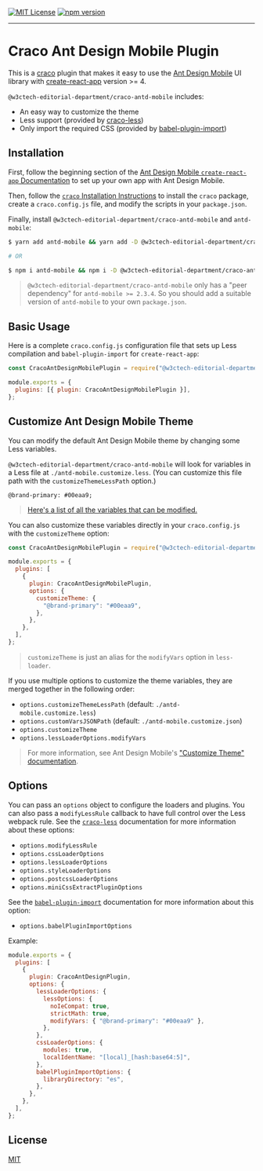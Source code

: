 [![MIT License](https://img.shields.io/badge/license-MIT-blue.svg)](LICENSE) [![npm version](https://badge.fury.io/js/@w3ctech-editorial-department%2Fcraco-antd-mobile.svg)](https://badge.fury.io/js/@w3ctech-editorial-department%2Fcraco-antd-mobile)

---

# Craco Ant Design Mobile Plugin

This is a [craco](https://github.com/gsoft-inc/craco) plugin that makes it easy to use the [Ant Design Mobile](https://mobile.ant.design/) UI library with [create-react-app](https://facebook.github.io/create-react-app/) version >= 4.

`@w3ctech-editorial-department/craco-antd-mobile` includes:

- An easy way to customize the theme
- Less support (provided by [craco-less](https://github.com/DocSpring/craco-less))
- Only import the required CSS (provided by [babel-plugin-import](https://github.com/ant-design/babel-plugin-import))

## Installation

First, follow the beginning section of the [Ant Design Mobile `create-react-app` Documentation](https://mobile.ant.design/docs/react/use-with-create-react-app) to set up your own app with Ant Design Mobile.

Then, follow the [`craco` Installation Instructions](https://github.com/gsoft-inc/craco/blob/master/packages/craco/README.md#installation) to install the `craco` package, create a `craco.config.js` file, and modify the scripts in your `package.json`.

Finally, install `@w3ctech-editorial-department/craco-antd-mobile` and `antd-mobile`:

```bash
$ yarn add antd-mobile && yarn add -D @w3ctech-editorial-department/craco-antd-mobile

# OR

$ npm i antd-mobile && npm i -D @w3ctech-editorial-department/craco-antd-mobile
```

> `@w3ctech-editorial-department/craco-antd-mobile` only has a "peer dependency" for `antd-mobile >= 2.3.4`. So you should add a suitable version of `antd-mobile` to your own `package.json`.

## Basic Usage

Here is a complete `craco.config.js` configuration file that sets up Less compilation and `babel-plugin-import` for `create-react-app`:

```js
const CracoAntDesignMobilePlugin = require("@w3ctech-editorial-department/craco-antd-mobile");

module.exports = {
  plugins: [{ plugin: CracoAntDesignMobilePlugin }],
};
```

## Customize Ant Design Mobile Theme

You can modify the default Ant Design Mobile theme by changing some Less variables.

`@w3ctech-editorial-department/craco-antd-mobile` will look for variables in a Less file at `./antd-mobile.customize.less`. (You can customize this file path with the `customizeThemeLessPath` option.)

```less
@brand-primary: #00eaa9;
```

> [Here's a list of all the variables that can be modified.](https://github.com/ant-design/ant-design-mobile/blob/2.3.x/components/style/themes/default.less)

You can also customize these variables directly in your `craco.config.js` with the `customizeTheme` option:

```js
const CracoAntDesignMobilePlugin = require("@w3ctech-editorial-department/craco-antd-mobile");

module.exports = {
  plugins: [
    {
      plugin: CracoAntDesignMobilePlugin,
      options: {
        customizeTheme: {
          "@brand-primary": "#00eaa9",
        },
      },
    },
  ],
};
```

> `customizeTheme` is just an alias for the `modifyVars` option in `less-loader`.

If you use multiple options to customize the theme variables, they are merged together in the following order:

- `options.customizeThemeLessPath` (default: `./antd-mobile.customize.less`)
- `options.customVarsJSONPath` (default: `./antd-mobile.customize.json`)
- `options.customizeTheme`
- `options.lessLoaderOptions.modifyVars`

> For more information, see Ant Design Mobile's ["Customize Theme" documentation](https://mobile.ant.design/docs/react/customize-theme).

## Options

You can pass an `options` object to configure the loaders and plugins. You can also pass a `modifyLessRule` callback to have full control over the Less webpack rule.
See the [`craco-less`](https://github.com/DocSpring/craco-less#configuration) documentation for more information about these options:

- `options.modifyLessRule`
- `options.cssLoaderOptions`
- `options.lessLoaderOptions`
- `options.styleLoaderOptions`
- `options.postcssLoaderOptions`
- `options.miniCssExtractPluginOptions`

See the [`babel-plugin-import`](https://github.com/ant-design/babel-plugin-import#options) documentation for more information about this option:

- `options.babelPluginImportOptions`

Example:

```js
module.exports = {
  plugins: [
    {
      plugin: CracoAntDesignPlugin,
      options: {
        lessLoaderOptions: {
          lessOptions: {
            noIeCompat: true,
            strictMath: true,
            modifyVars: { "@brand-primary": "#00eaa9" },
          },
        },
        cssLoaderOptions: {
          modules: true,
          localIdentName: "[local]_[hash:base64:5]",
        },
        babelPluginImportOptions: {
          libraryDirectory: "es",
        },
      },
    },
  ],
};
```

## License

[MIT](./LICENSE)
